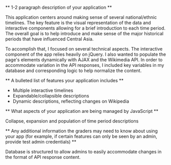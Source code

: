 ** 1-2 paragraph description of your application **

This application centers around making sense of several national/ethnic timelines. The key feature is the visual representation of the data and interactive components allowing for a brief introduction to each time period. The overall goal is to help introduce and make sense of the major historical periods that have influenced Central Asia.

To accomplish that, I focused on several technical aspects. The interactive component of the app relies heavily on jQuery. I also wanted to populate the page's elements dynamically with AJAX and the Wikimedia API. In order to accommodate variation in the API responses, I included key variables in my database and corresponding logic to help normalize the content.

** A bulleted list of features your application includes **

  - Multiple interactive timelines
  - Expandable/collapsible descriptions
  - Dynamic descriptions, reflecting changes on Wikipedia

** What aspects of your application are being managed by JavaScript **

Collapse, expansion and population of time period descriptions

** Any additional information the graders may need to know about using your app (for example, if certain features can only be seen by an admin, provide test admin credentials) **

Database is structured to allow admins to easily accommodate changes in the format of API response content.